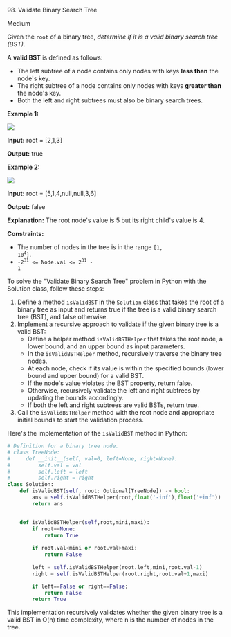 98\. Validate Binary Search Tree

Medium

Given the `root` of a binary tree, _determine if it is a valid binary search tree (BST)_.

A **valid BST** is defined as follows:

*   The left subtree of a node contains only nodes with keys **less than** the node's key.
*   The right subtree of a node contains only nodes with keys **greater than** the node's key.
*   Both the left and right subtrees must also be binary search trees.

**Example 1:**

![](https://assets.leetcode.com/uploads/2020/12/01/tree1.jpg)

**Input:** root = [2,1,3]

**Output:** true 

**Example 2:**

![](https://assets.leetcode.com/uploads/2020/12/01/tree2.jpg)

**Input:** root = [5,1,4,null,null,3,6]

**Output:** false

**Explanation:** The root node's value is 5 but its right child's value is 4. 

**Constraints:**

*   The number of nodes in the tree is in the range <code>[1, 10<sup>4</sup>]</code>.
*   <code>-2<sup>31</sup> <= Node.val <= 2<sup>31</sup> - 1</code>

To solve the "Validate Binary Search Tree" problem in Python with the Solution class, follow these steps:

1. Define a method `isValidBST` in the `Solution` class that takes the root of a binary tree as input and returns true if the tree is a valid binary search tree (BST), and false otherwise.
2. Implement a recursive approach to validate if the given binary tree is a valid BST:
   - Define a helper method `isValidBSTHelper` that takes the root node, a lower bound, and an upper bound as input parameters.
   - In the `isValidBSTHelper` method, recursively traverse the binary tree nodes.
   - At each node, check if its value is within the specified bounds (lower bound and upper bound) for a valid BST.
   - If the node's value violates the BST property, return false.
   - Otherwise, recursively validate the left and right subtrees by updating the bounds accordingly.
   - If both the left and right subtrees are valid BSTs, return true.
3. Call the `isValidBSTHelper` method with the root node and appropriate initial bounds to start the validation process.

Here's the implementation of the `isValidBST` method in Python:

```python
# Definition for a binary tree node.
# class TreeNode:
#     def __init__(self, val=0, left=None, right=None):
#         self.val = val
#         self.left = left
#         self.right = right
class Solution:
    def isValidBST(self, root: Optional[TreeNode]) -> bool:
        ans = self.isValidBSTHelper(root,float('-inf'),float('+inf'))
        return ans


    def isValidBSTHelper(self,root,mini,maxi):
        if root==None:
            return True
        
        if root.val<mini or root.val>maxi:
            return False
        
        left = self.isValidBSTHelper(root.left,mini,root.val-1)
        right = self.isValidBSTHelper(root.right,root.val+1,maxi)

        if left==False or right==False:
            return False
        return True
```

This implementation recursively validates whether the given binary tree is a valid BST in O(n) time complexity, where n is the number of nodes in the tree.